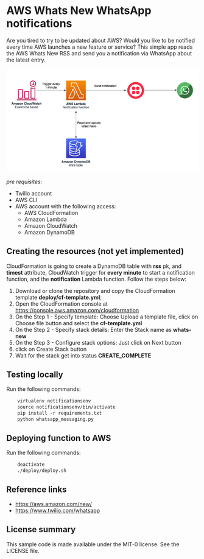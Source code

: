 # AWS Whats New WhatsApp notifications
Are you tired to try to be updated about AWS? Would you like to be notified every time AWS launches a new feature or service? This simple app reads the AWS Whats New RSS and send you a notification via WhatsApp about the latest entry.

![architecture](architecture.jpg)

_pre requisites:_
* Twilio account
* AWS CLI
* AWS account with the following access:
    * AWS CloudFormation
    * Amazon Lambda
    * Amazon CloudWatch
    * Amazon DynamoDB

## Creating the resources (not yet implemented)
CloudFormation is going to create a DynamoDB table with **rss** pk, and **timest** attribute, CloudWatch trigger for **every minute** to start a notification function, and the **notification** Lambda function. Follow the steps below:

1. Download or clone the repository and copy the CloudFormation template **deploy/cf-template.yml**;
2. Open the CloudFormation console at https://console.aws.amazon.com/cloudformation
3. On the Step 1 - Specify template: Choose Upload a template file, click on Choose file button and select the **cf-template.yml**
4. On the Step 2 - Specify stack details: Enter the Stack name as **whats-new**
5. On the Step 3 - Configure stack options: Just click on Next button
6. click on Create Stack button
7. Wait for the stack get into status **CREATE_COMPLETE**

## Testing locally
Run the following commands:
```
    virtualenv notificationsenv
    source notificationsenv/bin/activate
    pip install -r requirements.txt
    python whatsapp_messaging.py
```

## Deploying function to AWS
Run the following commands:
```
    deactivate
    ./deploy/deploy.sh
```

## Reference links
* https://aws.amazon.com/new/
* https://www.twilio.com/whatsapp

## License summary
This sample code is made available under the MIT-0 license. See the LICENSE file.
